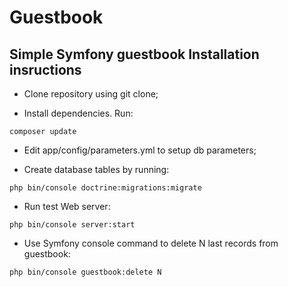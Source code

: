 # Guestbook
Simple Symfony guestbook
Installation insructions
------------------------

  * Clone repository using git clone;
  
  * Install dependencies. Run: 
```shell
composer update
```
  * Edit app/config/parameters.yml to setup db parameters;

  * Create database tables by running: 
```shell
php bin/console doctrine:migrations:migrate  
```
  * Run test Web server:
```shell  
php bin/console server:start
```
  * Use Symfony console command to delete N last records from guestbook:
```shell  
php bin/console guestbook:delete N
```
  


